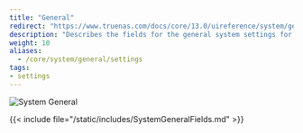 ```yaml
---
title: "General"
redirect: "https://www.truenas.com/docs/core/13.0/uireference/system/general/"
description: "Describes the fields for the general system settings for TrueNAS CORE."
weight: 10
aliases:
  - /core/system/general/settings
tags:
- settings
---
```


![System General](/images/CORE/System/SystemGeneral.png "System General")

{{< include file="/static/includes/SystemGeneralFields.md" >}}
